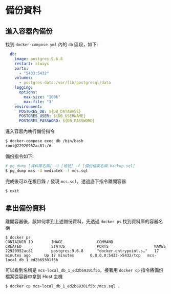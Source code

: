 # 備份資料

## 進入容器內備份

找到 `docker-compose.yml` 內的 `db` 區段，如下:

```yml
  db:
    image: postgres:9.6.8
    restart: always
    ports:
      - "5433:5432"
    volumes:
      - postgres-data:/var/lib/postgresql/data
    logging:
      options:
        max-size: "100k"
        max-file: "3"
    environment:
      POSTGRES_DB: ${DB_DATABASE}
      POSTGRES_USER: ${DB_USERNAME}
      POSTGRES_PASSWORD: ${DB_PASSWORD}
```

進入容器內執行備份指令

```sh
$ docker-compose exec db /bin/bash
root@22920952ac81:/#
```

備份指令如下:

```sh
# pg_dump [資料庫名稱] -U [帳號] -f [備份檔案名稱.backup.sql]
$ pg_dump mcs -U mediatek -f mcs.sql
```

完成後可以在根目錄 `/` 發現 `mcs.sql`，透過底下指令離開容器

```sh
$ exit
```

## 拿出備份資料

離開容器後，該如何拿到上述備份資料，先透過 `docker ps` 找到資料庫的容器名稱

```
$ docker ps
CONTAINER ID        IMAGE               COMMAND                  CREATED             STATUS              PORTS                    NAMES
22920952ac81        postgres:9.6.8      "docker-entrypoint.s…"   17 minutes ago      Up 17 minutes       0.0.0.0:5433->5432/tcp   mcs-local_db_1_ed2b69301f5b
```

可以看到名稱是 `mcs-local_db_1_ed2b69301f5b`，接著用 `docker cp` 指令將備份檔案從容器中拿到 Host 主機

```
$ docker cp mcs-local_db_1_ed2b69301f5b:/mcs.sql .
```
